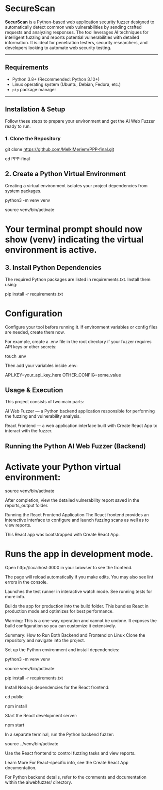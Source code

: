# SecureScan

**SecurScan** is a Python-based web application security fuzzer designed to automatically detect common web vulnerabilities by sending crafted requests and analyzing responses. The tool leverages AI techniques for intelligent fuzzing and reports potential vulnerabilities with detailed information. It is ideal for penetration testers, security researchers, and developers looking to automate web security testing.

---

## Requirements

- Python 3.8+ (Recommended: Python 3.10+)
- Linux operating system (Ubuntu, Debian, Fedora, etc.)
- `pip` package manager

---

## Installation & Setup

Follow these steps to prepare your environment and get the AI Web Fuzzer ready to run.

### 1. Clone the Repository

git clone https://github.com/MelkiMeriem/PPP-final.git 

cd PPP-final


## 2. Create a Python Virtual Environment
Creating a virtual environment isolates your project dependencies from system packages.

python3 -m venv venv

source venv/bin/activate

# Your terminal prompt should now show (venv) indicating the virtual environment is active.

## 3. Install Python Dependencies
The required Python packages are listed in requirements.txt. Install them using:

pip install -r requirements.txt


# Configuration
Configure your tool before running it. If environment variables or config files are needed, create them now.

For example, create a .env file in the root directory if your fuzzer requires API keys or other secrets:

touch .env


Then add your variables inside .env:

API_KEY=your_api_key_here
OTHER_CONFIG=some_value


## Usage & Execution
This project consists of two main parts:

AI Web Fuzzer — a Python backend application responsible for performing the fuzzing and vulnerability analysis.

React Frontend — a web application interface built with Create React App to interact with the fuzzer.

## Running the Python AI Web Fuzzer (Backend)
# Activate your Python virtual environment:

source venv/bin/activate

After completion, view the detailed vulnerability report saved in the reports_output folder.

Running the React Frontend Application
The React frontend provides an interactive interface to configure and launch fuzzing scans as well as to view reports.

This React app was bootstrapped with Create React App.

# Runs the app in development mode.

Open http://localhost:3000 in your browser to see the frontend.

The page will reload automatically if you make edits.
You may also see lint errors in the console.

Launches the test runner in interactive watch mode.
See running tests for more info.


Builds the app for production into the build folder.
This bundles React in production mode and optimizes for best performance.


Warning: This is a one-way operation and cannot be undone.
It exposes the build configuration so you can customize it extensively.

Summary: How to Run Both Backend and Frontend on Linux
Clone the repository and navigate into the project.

Set up the Python environment and install dependencies:

python3 -m venv venv

source venv/bin/activate

pip install -r requirements.txt

Install Node.js dependencies for the React frontend:

cd public 

npm install

Start the React development server:

npm start

In a separate terminal, run the Python backend fuzzer:

source ../venv/bin/activate

Use the React frontend to control fuzzing tasks and view reports.

Learn More
For React-specific info, see the Create React App documentation.

For Python backend details, refer to the comments and documentation within the aiwebfuzzer/ directory.



